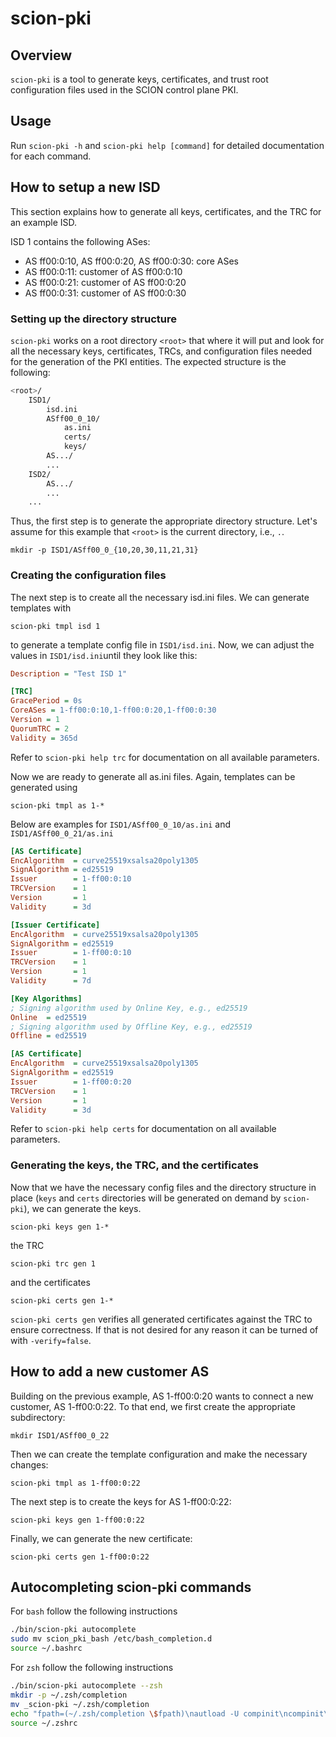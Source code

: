 # scion-pki

## Overview

`scion-pki` is a tool to generate keys, certificates, and trust root configuration files
used in the SCION control plane PKI.

## Usage

Run `scion-pki -h` and `scion-pki help [command]` for detailed documentation for each command.

## How to setup a new ISD

This section explains how to generate all keys, certificates, and the TRC for an example ISD.

ISD 1 contains the following ASes:

* AS ff00:0:10, AS ff00:0:20, AS ff00:0:30: core ASes
* AS ff00:0:11: customer of AS ff00:0:10
* AS ff00:0:21: customer of AS ff00:0:20
* AS ff00:0:31: customer of AS ff00:0:30

### Setting up the directory structure

`scion-pki` works on a root directory `<root>` that where it will put and look for all the
necessary keys, certificates, TRCs, and configuration files needed for the generation of the PKI
entities.
The expected structure is the following:

```bash
<root>/
    ISD1/
        isd.ini
        ASff00_0_10/
            as.ini
            certs/
            keys/
        AS.../
        ...
    ISD2/
        AS.../
        ...
    ...
```

Thus, the first step is to generate the appropriate directory structure. Let's assume for this
example that `<root>` is the current directory, i.e., `.`.

`mkdir -p ISD1/ASff00_0_{10,20,30,11,21,31}`

### Creating the configuration files

The next step is to create all the necessary isd.ini files. We can generate templates with

`scion-pki tmpl isd 1`

to generate a template config file in `ISD1/isd.ini`. Now, we can adjust the values in
`ISD1/isd.ini`until they look like this:

```ini
Description = "Test ISD 1"

[TRC]
GracePeriod = 0s
CoreASes = 1-ff00:0:10,1-ff00:0:20,1-ff00:0:30
Version = 1
QuorumTRC = 2
Validity = 365d
```

Refer to `scion-pki help trc` for documentation on all available parameters.

Now we are ready to generate all as.ini files. Again, templates can be generated using

`scion-pki tmpl as 1-*`

Below are examples for `ISD1/ASff00_0_10/as.ini` and `ISD1/ASff00_0_21/as.ini`

```ini
[AS Certificate]
EncAlgorithm  = curve25519xsalsa20poly1305
SignAlgorithm = ed25519
Issuer        = 1-ff00:0:10
TRCVersion    = 1
Version       = 1
Validity      = 3d

[Issuer Certificate]
EncAlgorithm  = curve25519xsalsa20poly1305
SignAlgorithm = ed25519
Issuer        = 1-ff00:0:10
TRCVersion    = 1
Version       = 1
Validity      = 7d

[Key Algorithms]
; Signing algorithm used by Online Key, e.g., ed25519
Online  = ed25519
; Signing algorithm used by Offline Key, e.g., ed25519
Offline = ed25519
```

```ini
[AS Certificate]
EncAlgorithm  = curve25519xsalsa20poly1305
SignAlgorithm = ed25519
Issuer        = 1-ff00:0:20
TRCVersion    = 1
Version       = 1
Validity      = 3d
```

Refer to `scion-pki help certs` for documentation on all available parameters.

### Generating the keys, the TRC, and the certificates

Now that we have the necessary config files and the directory structure in place (`keys` and
`certs` directories will be generated on demand by `scion-pki`), we can generate the keys.

`scion-pki keys gen 1-*`

the TRC

`scion-pki trc gen 1`

and the certificates

`scion-pki certs gen 1-*`

`scion-pki certs gen` verifies all generated certificates against the TRC to ensure correctness. If
that is not desired for any reason it can be turned of with `-verify=false`.

## How to add a new customer AS

Building on the previous example, AS 1-ff00:0:20 wants to connect a new customer,
AS 1-ff00:0:22. To that end, we first create the appropriate subdirectory:

`mkdir ISD1/ASff00_0_22`

Then we can create the template configuration and make the necessary changes:

`scion-pki tmpl as 1-ff00:0:22`

The next step is to create the keys for AS 1-ff00:0:22:

`scion-pki keys gen 1-ff00:0:22`

Finally, we can generate the new certificate:

`scion-pki certs gen 1-ff00:0:22`

## Autocompleting scion-pki commands

For `bash` follow the following instructions

```bash
./bin/scion-pki autocomplete
sudo mv scion_pki_bash /etc/bash_completion.d
source ~/.bashrc
```

For `zsh` follow the following instructions

```zsh
./bin/scion-pki autocomplete --zsh
mkdir -p ~/.zsh/completion
mv _scion-pki ~/.zsh/completion
echo "fpath=(~/.zsh/completion \$fpath)\nautload -U compinit\ncompinit\nzstyle ':completion:*' menu select=2" >> ~/.zshrc
source ~/.zshrc
```
